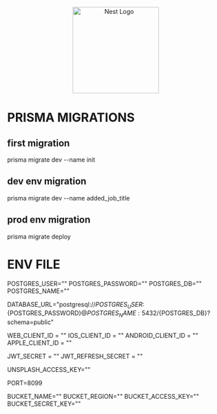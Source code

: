 <p align="center">
  <a href="http://nestjs.com/" target="blank"><img src="https://nestjs.com/img/logo-small.svg" width="200" alt="Nest Logo" /></a>
</p>

[circleci-image]: https://img.shields.io/circleci/build/github/nestjs/nest/master?token=abc123def456
[circleci-url]: https://circleci.com/gh/nestjs/nest

# PRISMA MIGRATIONS

## first migration

  prisma migrate dev --name init

## dev env migration

  prisma migrate dev --name added_job_title

## prod env migration

  prisma migrate deploy


# ENV FILE
  POSTGRES_USER=""
  POSTGRES_PASSWORD=""
  POSTGRES_DB=""
  POSTGRES_NAME=""

  DATABASE_URL="postgresql://${POSTGRES_USER}:${POSTGRES_PASSWORD}@${POSTGRES_NAME}:5432/${POSTGRES_DB}?schema=public"

  WEB_CLIENT_ID = ""
  IOS_CLIENT_ID = ""
  ANDROID_CLIENT_ID = ""
  APPLE_CLIENT_ID = ""    

  JWT_SECRET = ""
  JWT_REFRESH_SECRET = ""

  UNSPLASH_ACCESS_KEY=""

  PORT=8099

  BUCKET_NAME=""
  BUCKET_REGION=""
  BUCKET_ACCESS_KEY=""
  BUCKET_SECRET_KEY=""